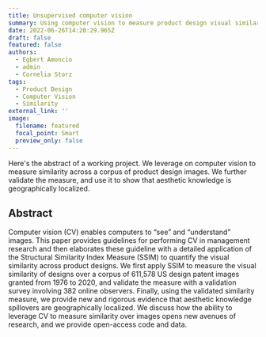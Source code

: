 ```yaml
---
title: Unsupervised computer vision
summary: Using computer vision to measure product design visual similarity 
date: 2022-06-26T14:20:29.965Z
draft: false
featured: false
authors:
  - Egbert Amoncio
  - admin
  - Cornelia Storz
tags:
  - Product Design
  - Computer Vision
  - Similarity
external_link: ''
image:
  filename: featured
  focal_point: Smart
  preview_only: false
---
```

Here's the abstract of a working project. We leverage on computer vision to measure similarity across a corpus of product design images. We further validate the measure, and use it to show that aesthetic knowledge is geographically localized.   

## Abstract
Computer vision (CV) enables computers to “see” and “understand” images. This paper provides guidelines for performing CV in management research and then elaborates these guideline with a detailed application of the Structural Similarity Index Measure (SSIM) to quantify the visual similarity across product designs. We first apply SSIM to measure the visual similarity of designs over a corpus of 611,578 US design patent images granted from 1976 to 2020, and validate the measure with a validation survey involving 382 online observers. Finally, using the validated similarity measure, we provide new and rigorous evidence that aesthetic knowledge spillovers are geographically localized. We discuss how the ability to leverage CV to measure similarity over images opens new avenues of research, and we provide open-access code and data.
